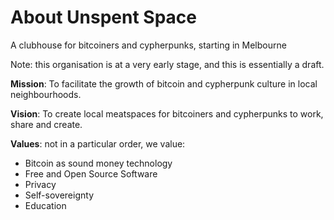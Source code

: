 # About Unspent Space
A clubhouse for bitcoiners and cypherpunks, starting in Melbourne

Note: this organisation is at a very early stage, and this is essentially a draft.

**Mission**: To facilitate the growth of bitcoin and cypherpunk culture in local neighbourhoods.

**Vision**: To create local meatspaces for bitcoiners and cypherpunks to work, share and create.

**Values**: not in a particular order, we value:
- Bitcoin as sound money technology
- Free and Open Source Software
- Privacy
- Self-sovereignty
- Education

